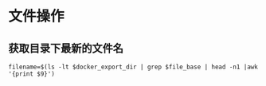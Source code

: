 # 文件操作

## 获取目录下最新的文件名

```
filename=$(ls -lt $docker_export_dir | grep $file_base | head -n1 |awk '{print $9}')
```